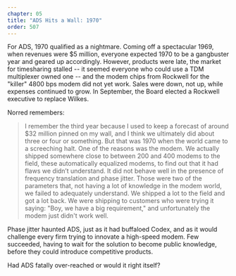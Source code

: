 ```yaml
---
chapter: 05
title: "ADS Hits a Wall: 1970"
order: 507
---
```


For ADS, 1970 qualified as a nightmare. Coming off a spectacular 1969, when revenues were $5 million, everyone expected 1970 to be a gangbuster year and geared up accordingly. However, products were late, the market for timesharing stalled -- it seemed everyone who could use a TDM multiplexer owned one -- and the modem chips from Rockwell for the "killer" 4800 bps modem did not yet work. Sales were down, not up, while expenses continued to grow. In September, the Board elected a Rockwell executive to replace Wilkes.

Norred remembers:

>I remember the third year because I used to keep a forecast of around $32 million pinned on my wall, and I think we ultimately did about three or four or something. But that was 1970 when the world came to a screeching halt. One of the reasons was the modem. We actually shipped somewhere close to between 200 and 400 modems to the field, these automatically equalized modems, to find out that it had flaws we didn’t understand. It did not behave well in the presence of frequency translation and phase jitter. Those were two of the parameters that, not having a lot of knowledge in the modem world, we failed to adequately understand. We shipped a lot to the field and got a lot back. We were shipping to customers who were trying it saying: "Boy, we have a big requirement," and unfortunately the modem just didn't work well.

Phase jitter haunted ADS, just as it had buffaloed Codex, and as it would challenge every firm trying to innovate a high-speed modem. Few succeeded, having to wait for the solution to become public knowledge, before they could introduce competitive products.

Had ADS fatally over-reached or would it right itself?
